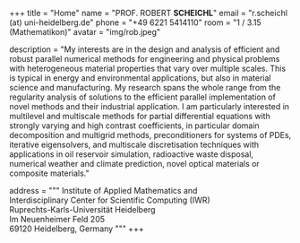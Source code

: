 +++ 
title = "Home"
name = "PROF. ROBERT **SCHEICHL**"
email = "r.scheichl (at) uni-heidelberg.de"
phone = "+49 6221 5414110"
room = "1 / 3.15 (Mathematikon)"
avatar = "img/rob.jpeg"
 
description = "My interests are in the design and analysis of efficient and robust parallel numerical methods for engineering and physical problems with heterogeneous material properties that vary over multiple scales. This is typical in energy and environmental applications, but also in material science and manufacturing. My research spans the whole range from the regularity analysis of solutions to the efficient parallel implementation of novel methods and their industrial application. I am particularly interested in multilevel and multiscale methods for partial differential equations with strongly varying and high contrast coefficients, in particular domain decomposition and multigrid methods, preconditioners for systems of PDEs, iterative eigensolvers, and multiscale discretisation techniques with applications in oil reservoir simulation, radioactive waste disposal, numerical weather and climate prediction, novel optical materials or composite materials."

address = """
Institute of Applied Mathematics and<br>
 Interdisciplinary Center for Scientific Computing (IWR)<br>
Ruprechts-Karls-Universität Heidelberg<br>
Im Neuenheimer Feld 205<br>
69120 Heidelberg, Germany
"""
+++
 
       